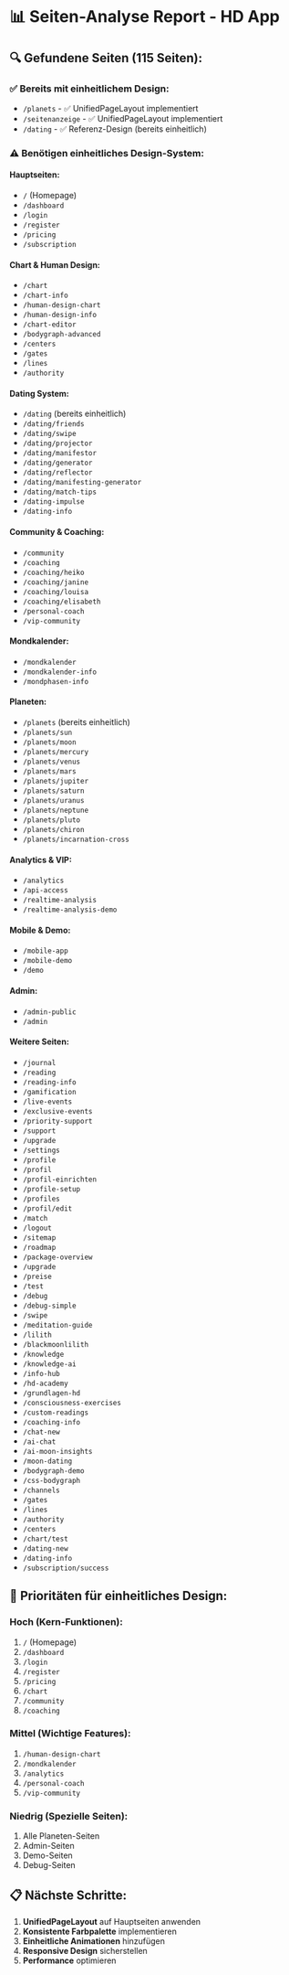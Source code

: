 # 📊 Seiten-Analyse Report - HD App

## 🔍 **Gefundene Seiten (115 Seiten):**

### **✅ Bereits mit einheitlichem Design:**
- `/planets` - ✅ UnifiedPageLayout implementiert
- `/seitenanzeige` - ✅ UnifiedPageLayout implementiert  
- `/dating` - ✅ Referenz-Design (bereits einheitlich)

### **⚠️ Benötigen einheitliches Design-System:**

#### **Hauptseiten:**
- `/` (Homepage)
- `/dashboard`
- `/login`
- `/register`
- `/pricing`
- `/subscription`

#### **Chart & Human Design:**
- `/chart`
- `/chart-info`
- `/human-design-chart`
- `/human-design-info`
- `/chart-editor`
- `/bodygraph-advanced`
- `/centers`
- `/gates`
- `/lines`
- `/authority`

#### **Dating System:**
- `/dating` (bereits einheitlich)
- `/dating/friends`
- `/dating/swipe`
- `/dating/projector`
- `/dating/manifestor`
- `/dating/generator`
- `/dating/reflector`
- `/dating/manifesting-generator`
- `/dating/match-tips`
- `/dating-impulse`
- `/dating-info`

#### **Community & Coaching:**
- `/community`
- `/coaching`
- `/coaching/heiko`
- `/coaching/janine`
- `/coaching/louisa`
- `/coaching/elisabeth`
- `/personal-coach`
- `/vip-community`

#### **Mondkalender:**
- `/mondkalender`
- `/mondkalender-info`
- `/mondphasen-info`

#### **Planeten:**
- `/planets` (bereits einheitlich)
- `/planets/sun`
- `/planets/moon`
- `/planets/mercury`
- `/planets/venus`
- `/planets/mars`
- `/planets/jupiter`
- `/planets/saturn`
- `/planets/uranus`
- `/planets/neptune`
- `/planets/pluto`
- `/planets/chiron`
- `/planets/incarnation-cross`

#### **Analytics & VIP:**
- `/analytics`
- `/api-access`
- `/realtime-analysis`
- `/realtime-analysis-demo`

#### **Mobile & Demo:**
- `/mobile-app`
- `/mobile-demo`
- `/demo`

#### **Admin:**
- `/admin-public`
- `/admin`

#### **Weitere Seiten:**
- `/journal`
- `/reading`
- `/reading-info`
- `/gamification`
- `/live-events`
- `/exclusive-events`
- `/priority-support`
- `/support`
- `/upgrade`
- `/settings`
- `/profile`
- `/profil`
- `/profil-einrichten`
- `/profile-setup`
- `/profiles`
- `/profil/edit`
- `/match`
- `/logout`
- `/sitemap`
- `/roadmap`
- `/package-overview`
- `/upgrade`
- `/preise`
- `/test`
- `/debug`
- `/debug-simple`
- `/swipe`
- `/meditation-guide`
- `/lilith`
- `/blackmoonlilith`
- `/knowledge`
- `/knowledge-ai`
- `/info-hub`
- `/hd-academy`
- `/grundlagen-hd`
- `/consciousness-exercises`
- `/custom-readings`
- `/coaching-info`
- `/chat-new`
- `/ai-chat`
- `/ai-moon-insights`
- `/moon-dating`
- `/bodygraph-demo`
- `/css-bodygraph`
- `/channels`
- `/gates`
- `/lines`
- `/authority`
- `/centers`
- `/chart/test`
- `/dating-new`
- `/dating-info`
- `/subscription/success`

## 🎯 **Prioritäten für einheitliches Design:**

### **Hoch (Kern-Funktionen):**
1. `/` (Homepage)
2. `/dashboard`
3. `/login`
4. `/register`
5. `/pricing`
6. `/chart`
7. `/community`
8. `/coaching`

### **Mittel (Wichtige Features):**
1. `/human-design-chart`
2. `/mondkalender`
3. `/analytics`
4. `/personal-coach`
5. `/vip-community`

### **Niedrig (Spezielle Seiten):**
1. Alle Planeten-Seiten
2. Admin-Seiten
3. Demo-Seiten
4. Debug-Seiten

## 📋 **Nächste Schritte:**

1. **UnifiedPageLayout** auf Hauptseiten anwenden
2. **Konsistente Farbpalette** implementieren
3. **Einheitliche Animationen** hinzufügen
4. **Responsive Design** sicherstellen
5. **Performance** optimieren
